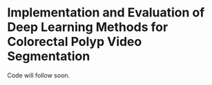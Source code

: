 # Implementation and Evaluation of Deep Learning Methods for Colorectal Polyp Video Segmentation

Code will follow soon.
